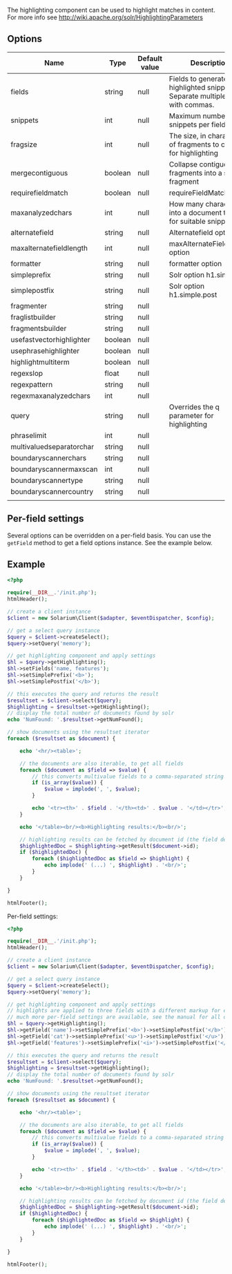 The highlighting component can be used to highlight matches in content. For more info see <http://wiki.apache.org/solr/HighlightingParameters>

Options
-------

| Name                     | Type    | Default value | Description                                                                        |
|--------------------------|---------|---------------|------------------------------------------------------------------------------------|
| fields                   | string  | null          | Fields to generate highlighted snippets for. Separate multiple fields with commas. |
| snippets                 | int     | null          | Maximum number of snippets per field                                               |
| fragsize                 | int     | null          | The size, in characters, of fragments to consider for highlighting                 |
| mergecontiguous          | boolean | null          | Collapse contiguous fragments into a single fragment                               |
| requirefieldmatch        | boolean | null          | requireFieldMatch option                                                           |
| maxanalyzedchars         | int     | null          | How many characters into a document to look for suitable snippets                  |
| alternatefield           | string  | null          | Alternatefield option                                                              |
| maxalternatefieldlength  | int     | null          | maxAlternateFieldLength option                                                     |
| formatter                | string  | null          | formatter option                                                                   |
| simpleprefix             | string  | null          | Solr option h1.simple.pre                                                          |
| simplepostfix            | string  | null          | Solr option h1.simple.post                                                         |
| fragmenter               | string  | null          |                                                                                    |
| fraglistbuilder          | string  | null          |                                                                                    |
| fragmentsbuilder         | string  | null          |                                                                                    |
| usefastvectorhighlighter | boolean | null          |                                                                                    |
| usephrasehighlighter     | boolean | null          |                                                                                    |
| highlightmultiterm       | boolean | null          |                                                                                    |
| regexslop                | float   | null          |                                                                                    |
| regexpattern             | string  | null          |                                                                                    |
| regexmaxanalyzedchars    | int     | null          |                                                                                    |
| query                    | string  | null          | Overrides the q parameter for highlighting                                         |
| phraselimit              | int     | null          |                                                                                    |
| multivaluedseparatorchar | string  | null          |                                                                                    |
| boundaryscannerchars     | string  | null          |                                                                                    |
| boundaryscannermaxscan   | int     | null          |                                                                                    |
| boundaryscannertype      | string  | null          |                                                                                    |
| boundaryscannercountry   | string  | null          |                                                                                    |
||

Per-field settings
------------------

Several options can be overridden on a per-field basis. You can use the `getField` method to get a field options instance. See the example below.

Example
-------

```php
<?php

require(__DIR__.'/init.php');
htmlHeader();

// create a client instance
$client = new Solarium\Client($adapter, $eventDispatcher, $config);

// get a select query instance
$query = $client->createSelect();
$query->setQuery('memory');

// get highlighting component and apply settings
$hl = $query->getHighlighting();
$hl->setFields('name, features');
$hl->setSimplePrefix('<b>');
$hl->setSimplePostfix('</b>');

// this executes the query and returns the result
$resultset = $client->select($query);
$highlighting = $resultset->getHighlighting();
// display the total number of documents found by solr
echo 'NumFound: '.$resultset->getNumFound();

// show documents using the resultset iterator
foreach ($resultset as $document) {

    echo '<hr/><table>';

    // the documents are also iterable, to get all fields
    foreach ($document as $field => $value) {
        // this converts multivalue fields to a comma-separated string
        if (is_array($value)) {
            $value = implode(', ', $value);
        }

        echo '<tr><th>' . $field . '</th><td>' . $value . '</td></tr>';
    }

    echo '</table><br/><b>Highlighting results:</b><br/>';

    // highlighting results can be fetched by document id (the field defined as uniquekey in this schema)
    $highlightedDoc = $highlighting->getResult($document->id);
    if ($highlightedDoc) {
        foreach ($highlightedDoc as $field => $highlight) {
            echo implode(' (...) ', $highlight) . '<br/>';
        }
    }

}

htmlFooter();

```

Per-field settings:

```php
<?php

require(__DIR__.'/init.php');
htmlHeader();

// create a client instance
$client = new Solarium\Client($adapter, $eventDispatcher, $config);

// get a select query instance
$query = $client->createSelect();
$query->setQuery('memory');

// get highlighting component and apply settings
// highlights are applied to three fields with a different markup for each field
// much more per-field settings are available, see the manual for all options
$hl = $query->getHighlighting();
$hl->getField('name')->setSimplePrefix('<b>')->setSimplePostfix('</b>');
$hl->getField('cat')->setSimplePrefix('<u>')->setSimplePostfix('</u>');
$hl->getField('features')->setSimplePrefix('<i>')->setSimplePostfix('</i>');

// this executes the query and returns the result
$resultset = $client->select($query);
$highlighting = $resultset->getHighlighting();
// display the total number of documents found by solr
echo 'NumFound: '.$resultset->getNumFound();

// show documents using the resultset iterator
foreach ($resultset as $document) {

    echo '<hr/><table>';

    // the documents are also iterable, to get all fields
    foreach ($document as $field => $value) {
        // this converts multivalue fields to a comma-separated string
        if (is_array($value)) {
            $value = implode(', ', $value);
        }

        echo '<tr><th>' . $field . '</th><td>' . $value . '</td></tr>';
    }

    echo '</table><br/><b>Highlighting results:</b><br/>';

    // highlighting results can be fetched by document id (the field defined as uniquekey in this schema)
    $highlightedDoc = $highlighting->getResult($document->id);
    if ($highlightedDoc) {
        foreach ($highlightedDoc as $field => $highlight) {
            echo implode(' (...) ', $highlight) . '<br/>';
        }
    }

}

htmlFooter();

```
